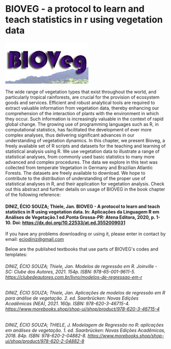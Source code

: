 # BIOVEG - a protocol to learn and teach statistics in r using vegetation data
![Screenshot](Bioveg-logo.png)

The wide range of vegetation types that exist throughout the world, and particularly tropical rainforests, are crucial for the provision of ecosystem goods and services. Efficient and robust analytical tools are required to extract valuable information from vegetation data, thereby enhancing our comprehension of the interaction of plants with the environment in which they occur. Such information is increasingly valuable in the context of rapid global change. The growing use of programming languages such as R, in computational statistics, has facilitated the development of ever more complex analyses, thus delivering significant advances in our understanding of vegetation dynamics. In this chapter, we present Bioveg, a freely available set of R scripts and datasets for the teaching and learning of statistical analysis using R. We use vegetation data to illustrate a range of statistical analyses, from commonly used basic statistics to many more advanced and complex procedures. The data we explore in this text was collected from temperate Vegetation in Germany and Brazilian Atlantic Forests. The datasets are freely available to download. We hope to contribute to the distribution of understanding of the proper use of statistical analyses in R, and their application for vegetation analysis. 
Check out this abstract and further details on usage of BIOVEG in the book chapter of the following reference:

#### DINIZ, ÉCIO SOUZA; Thiele, Jan. BIOVEG - A protocol to learn and teach statistics in R using vegetation data. In: Aplicações da Linguagem R em Análises de Vegetação.1 ed.Ponta Grossa-PR: Atena Editora, 2020, p. 1-10. Doi: https://dx.doi.org/10.22533/at.ed.3552009031

If you have any problems downloading or using it, please enter in contact by email: eciodiniz@gmail.com

Below are the published textbooks that use parts of BIOVEG's codes and templates:

###### DINIZ, ÉCIO SOUZA; Thiele, Jan. Modelos de regressão em R. Joinville - SC: Clube dos Autores, 2021. 154p. ISBN: 978-65-001-9611-5. https://clubedeautores.com.br/livro/modelos-de-regressao-em-r

###### DINIZ, ÉCIO SOUZA; Thiele, Jan. Aplicações de modelos de regressão em R para análise de vegetação. 2. ed. Saarbrücken: Novas Edições Acadêmicas (NEA), 2021. 160p. ISBN: 978-620-3-46715-4. https://www.morebooks.shop/shop-ui/shop/product/978-620-3-46715-4

###### DINIZ, ÉCIO SOUZA; THIELE, J. Modelagem de Regressão no R: aplicações em análises de vegetação. 1. ed. Saarbrücken: Novas Edições Acadêmicas, 2018. 84p. ISBN: 978-620-2-04882-8. https://www.morebooks.shop/shop-ui/shop/product/978-620-2-04882-8
